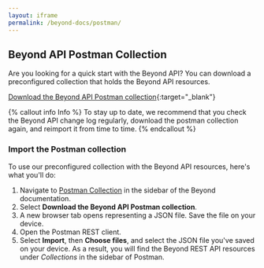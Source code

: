 ```yaml
---
layout: iframe
permalink: /beyond-docs/postman/
---
```


## Beyond API Postman Collection

Are you looking for a quick start with the Beyond API?
You can download a preconfigured collection that holds the Beyond API resources.

[Download the Beyond API Postman collection](http://api-docs.beyondshop.cloud/beyond-rest-api-public.json){:target="_blank"}

{% callout info Info %}
To stay up to date, we recommend that you check the Beyond API change log regularly, download the postman collection again, and reimport it from time to time.
{% endcallout %}

### Import the Postman collection

To use our preconfigured collection with the Beyond API resources, here's what you'll do:

1. Navigate to [Postman Collection](https://developer.epages.com/beyond-docs/#postman_collection) in the sidebar of the Beyond documentation.
2. Select **Download the Beyond API Postman collection**.
3. A new browser tab opens representing a JSON file. Save the file on your device.
4. Open the Postman REST client.
5. Select **Import**, then **Choose files**, and select the JSON file you've saved on your device. As a result, you will find the Beyond REST API resources under *Collections* in the sidebar of Postman.